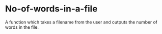 # No-of-words-in-a-file
A function which takes a filename from the user and outputs the number of words in the file.
